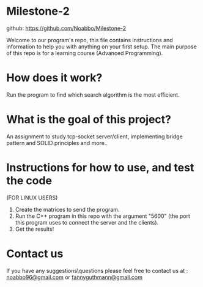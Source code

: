 # Milestone-2
github: https://github.com/Noabbo/Milestone-2

Welcome to our program's repo, this file contains instructions and information to help you with anything on your first setup. The main purpose of this repo is for a learning course (Advanced Programming).
# How does it work?

Run the program to find which search algorithm is the most efficient.
# What is the goal of this project?

An assignment to study tcp-socket server/client, implementing bridge pattern and SOLID principles and more..
# Instructions for how to use, and test the code

(FOR LINUX USERS)

  1. Create the matrices to send the program.
  2. Run the C++ program in this repo with the argument "5600" (the port this program uses to connect the server and the
clients).
  3. Get the results!

# Contact us

If you have any suggestions\questions please feel free to contact us at : noabbo96@gmail.com or fannyguthmann@gmail.com
